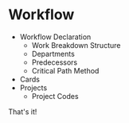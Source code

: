 # Workflow

 - Workflow Declaration
   - Work Breakdown Structure
   - Departments
   - Predecessors
   - Critical Path Method
 - Cards
 - Projects
   - Project Codes

That's it!
